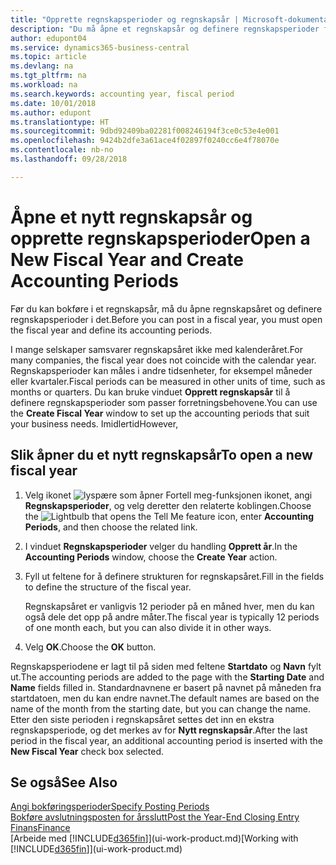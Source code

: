 ```yaml
---
title: "Opprette regnskapsperioder og regnskapsår | Microsoft-dokumentasjon"
description: "Du må åpne et regnskapsår og definere regnskapsperioder før du kan bokføre i regnskapsåret."
author: edupont04
ms.service: dynamics365-business-central
ms.topic: article
ms.devlang: na
ms.tgt_pltfrm: na
ms.workload: na
ms.search.keywords: accounting year, fiscal period
ms.date: 10/01/2018
ms.author: edupont
ms.translationtype: HT
ms.sourcegitcommit: 9dbd92409ba02281f008246194f3ce0c53e4e001
ms.openlocfilehash: 9424b2dfe3a61ace4f02897f0240cc6e4f78070e
ms.contentlocale: nb-no
ms.lasthandoff: 09/28/2018

---
```

# <a name="open-a-new-fiscal-year-and-create-accounting-periods"></a><span data-ttu-id="9df30-103">Åpne et nytt regnskapsår og opprette regnskapsperioder</span><span class="sxs-lookup"><span data-stu-id="9df30-103">Open a New Fiscal Year and Create Accounting Periods</span></span>
<span data-ttu-id="9df30-104">Før du kan bokføre i et regnskapsår, må du åpne regnskapsåret og definere regnskapsperioder i det.</span><span class="sxs-lookup"><span data-stu-id="9df30-104">Before you can post in a fiscal year, you must open the fiscal year and define its accounting periods.</span></span>  

<span data-ttu-id="9df30-105">I mange selskaper samsvarer regnskapsåret ikke med kalenderåret.</span><span class="sxs-lookup"><span data-stu-id="9df30-105">For many companies, the fiscal year does not coincide with the calendar year.</span></span> <span data-ttu-id="9df30-106">Regnskapsperioder kan måles i andre tidsenheter, for eksempel måneder eller kvartaler.</span><span class="sxs-lookup"><span data-stu-id="9df30-106">Fiscal periods can be measured in other units of time, such as months or quarters.</span></span> <span data-ttu-id="9df30-107">Du kan bruke vinduet **Opprett regnskapsår** til å definere regnskapsperioder som passer forretningsbehovene.</span><span class="sxs-lookup"><span data-stu-id="9df30-107">You can use the **Create Fiscal Year** window to set up the accounting periods that suit your business needs.</span></span> <span data-ttu-id="9df30-108">Imidlertid</span><span class="sxs-lookup"><span data-stu-id="9df30-108">However,</span></span>   

## <a name="to-open-a-new-fiscal-year"></a><span data-ttu-id="9df30-109">Slik åpner du et nytt regnskapsår</span><span class="sxs-lookup"><span data-stu-id="9df30-109">To open a new fiscal year</span></span>
1. <span data-ttu-id="9df30-110">Velg ikonet ![lyspære som åpner Fortell meg-funksjonen](media/ui-search/search_small.png "Fortell hva du vil gjøre") ikonet, angi **Regnskapsperioder**, og velg deretter den relaterte koblingen.</span><span class="sxs-lookup"><span data-stu-id="9df30-110">Choose the ![Lightbulb that opens the Tell Me feature](media/ui-search/search_small.png "Tell me what you want to do") icon, enter **Accounting Periods**, and then choose the related link.</span></span>
2. <span data-ttu-id="9df30-111">I vinduet **Regnskapsperioder** velger du handling **Opprett år**.</span><span class="sxs-lookup"><span data-stu-id="9df30-111">In the **Accounting Periods** window, choose the **Create Year** action.</span></span>
3. <span data-ttu-id="9df30-112">Fyll ut feltene for å definere strukturen for regnskapsåret.</span><span class="sxs-lookup"><span data-stu-id="9df30-112">Fill in the fields to define the structure of the fiscal year.</span></span>

    <span data-ttu-id="9df30-113">Regnskapsåret er vanligvis 12 perioder på en måned hver, men du kan også dele det opp på andre måter.</span><span class="sxs-lookup"><span data-stu-id="9df30-113">The fiscal year is typically 12 periods of one month each, but you can also divide it in other ways.</span></span>
4. <span data-ttu-id="9df30-114">Velg **OK**.</span><span class="sxs-lookup"><span data-stu-id="9df30-114">Choose the **OK** button.</span></span>

<span data-ttu-id="9df30-115">Regnskapsperiodene er lagt til på siden med feltene **Startdato** og **Navn** fylt ut.</span><span class="sxs-lookup"><span data-stu-id="9df30-115">The accounting periods are added to the page with the **Starting Date** and **Name** fields filled in.</span></span> <span data-ttu-id="9df30-116">Standardnavnene er basert på navnet på måneden fra startdatoen, men du kan endre navnet.</span><span class="sxs-lookup"><span data-stu-id="9df30-116">The default names are based on the name of the month from the starting date, but you can change the name.</span></span> <span data-ttu-id="9df30-117">Etter den siste perioden i regnskapsåret settes det inn en ekstra regnskapsperiode, og det merkes av for **Nytt regnskapsår**.</span><span class="sxs-lookup"><span data-stu-id="9df30-117">After the last period in the fiscal year, an additional accounting period is inserted with the **New Fiscal Year** check box selected.</span></span>  


## <a name="see-also"></a><span data-ttu-id="9df30-118">Se også</span><span class="sxs-lookup"><span data-stu-id="9df30-118">See Also</span></span>
[<span data-ttu-id="9df30-119">Angi bokføringsperioder</span><span class="sxs-lookup"><span data-stu-id="9df30-119">Specify Posting Periods</span></span>](finance-how-specify-posting-periods.md)  
[<span data-ttu-id="9df30-120">Bokføre avslutningsposten for årsslutt</span><span class="sxs-lookup"><span data-stu-id="9df30-120">Post the Year-End Closing Entry</span></span>](year-how-post-year-end-close-entry.md)  
[<span data-ttu-id="9df30-121">Finans</span><span class="sxs-lookup"><span data-stu-id="9df30-121">Finance</span></span>](finance.md)  
<span data-ttu-id="9df30-122">[Arbeide med [!INCLUDE[d365fin](includes/d365fin_md.md)]](ui-work-product.md)</span><span class="sxs-lookup"><span data-stu-id="9df30-122">[Working with [!INCLUDE[d365fin](includes/d365fin_md.md)]](ui-work-product.md)</span></span>

